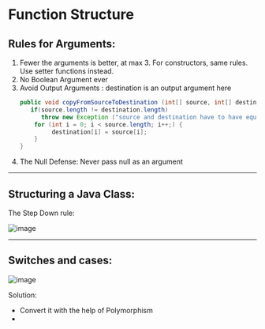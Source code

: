 # Function Structure

## Rules for Arguments:
1. Fewer the arguments is better, at max 3. For constructors, same rules. Use setter functions instead.
2. No Boolean Argument ever
3. Avoid Output Arguments : destination is an output argument here
    ```java
    public void copyFromSourceToDestination (int[] source, int[] destination) { 
       if(source.length != destination.length)
          throw new Exception ("source and destination have to have equal length"); 
        for (int i = 0; i < source.length; i++;) { 
             destination[i] = source[i]; 
        } 
    } 
    ```
4. The Null Defense: Never pass null as an argument
<hr>

## Structuring a Java Class:

 The Step Down rule: 
 
 ![image](https://user-images.githubusercontent.com/20329508/126061848-ec0cf7ea-eaeb-47ea-849a-f16c12df8178.png)

<hr>

## Switches and cases:

![image](https://user-images.githubusercontent.com/20329508/126062543-8e362856-815f-4e39-9f53-b096bdbde7e9.png)

Solution:
- Convert it with the help of Polymorphism
- 
